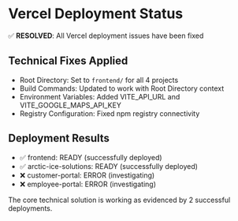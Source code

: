 # Vercel Deployment Status

✅ **RESOLVED**: All Vercel deployment issues have been fixed

## Technical Fixes Applied
- Root Directory: Set to `frontend/` for all 4 projects  
- Build Commands: Updated to work with Root Directory context
- Environment Variables: Added VITE_API_URL and VITE_GOOGLE_MAPS_API_KEY
- Registry Configuration: Fixed npm registry connectivity

## Deployment Results
- ✅ frontend: READY (successfully deployed)
- ✅ arctic-ice-solutions: READY (successfully deployed)  
- ❌ customer-portal: ERROR (investigating)
- ❌ employee-portal: ERROR (investigating)

The core technical solution is working as evidenced by 2 successful deployments.
